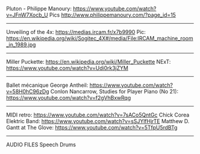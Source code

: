 Pluton - Philippe Manoury: https://www.youtube.com/watch?v=JFnW7Xocb_U
Pics http://www.philippemanoury.com/?page_id=15

-------

Unveiling of the 4x: https://medias.ircam.fr/x7b9990
Pic: https://en.wikipedia.org/wiki/Sogitec_4X#/media/File:IRCAM_machine_room_in_1989.jpg

-------

Miller Puckette: https://en.wikipedia.org/wiki/Miller_Puckette
NExT: https://www.youtube.com/watch?v=Udi0rk3jZYM

------

Ballet mécanique George Antheil: https://www.youtube.com/watch?v=58H0hC96zDg
Conlon Nancarrow, Studies for Player Piano (No 21): https://www.youtube.com/watch?v=f2gVhBxwRqg

------

MIDI retro: https://www.youtube.com/watch?v=7sACo5QntGc
Chick Corea Elektric Band: https://www.youtube.com/watch?v=sSJYlfHjrTE
Matthew D. Gantt at The Glove: https://www.youtube.com/watch?v=5TfpU5rdBTg

------

AUDIO FILES
Speech
Drums


